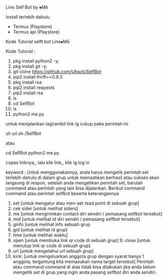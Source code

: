 Line Self Bot by ♠Mē

Install terlebih dahulu
- Termux (Playstore)
- Termux api (Playstore)

Kode Tutorial selft bot Line♠Mē

Kode Tutorial :
1. pkg install python2 -y;
2. pkg install git -y;
3. git clone https://github.com/Uhack/SelfBot
4. pip2 install thrift==0.9.3
5. pkg install rsa
6. pip2 install requests
7. pip2 install rsa
8. ls
9. cd SelfBot
10. ls
11. python2 me.py

untuk menjalankan lagi/ambil link lg cukup pake perintah ini

sh url.sh /SelfBot

atau

cd SelfBot
python2 me.py

copas linknya,, lalu klik link,, klik lg log in

keyword : Untuk menggunakannya, anda harus mengetik perintah set terlebih dahulu di dalam grup untuk memastikan berhasil atau sukses akan langsung di respon, setelah anda mengetikan perintah set, barulah command atau perintah yang lain bisa dijalankan. Berikut command command atau perintah selfbot beserta keterangannya
1. set [untuk mengatur atau men-set read point di sebuah grup]
2. cek sider [untuk melihat siders]
3. me [untuk mengirimkan contact diri sendiri / pemasang selfbot tersebut]
4. mid [untuk melihat id diri sendiri / pemasang selfbot tersebut]
5. ginfo [untuk melihat info sebuah grup
6. gid [untuk melihat id grup]
7. time [untuk melihat waktu]
8. open [untuk membuka link qr code di sebuah grup] 9. close [untuk menutup link qr code di sebuah grup]
10. url [untuk mengetahui url sebuah grup]
11. kick: [untuk mengeluarkan anggota grup dengan syarat hanya 1 anggota, tergantung kita memasukan nama target tersebut] Perintah atau command command di atas tidak bisa dilakukan jika anda belum mengetik set di grup yang ingin anda pasang selfbot diri anda sendiri.
